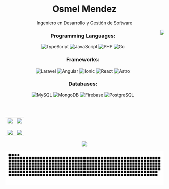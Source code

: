 <h1 align="center">Osmel Mendez</h1>
<p>
  <div align="center">
  Ingeniero en Desarrollo y Gestión de Software
  </div>
</p>
<div> 
  <img src="https://user-images.githubusercontent.com/74038190/225813708-98b745f2-7d22-48cf-9150-083f1b00d6c9.gif" align="right" style="max-width: 10px;height: 250px;">
</div>
<div align="center">

### Programming Languages:
![TypeScript](https://img.shields.io/badge/-TypeScript-000?&logo=TypeScript)
![JavaScript](https://img.shields.io/badge/-JavaScript-000?&logo=JavaScript)
![PHP](https://img.shields.io/badge/-PHP-000?&logo=PHP)
![Go](https://img.shields.io/badge/-Go-000?&logo=Go)

### Frameworks:
![Laravel](https://img.shields.io/badge/-Laravel-000?&logo=Laravel)
![Angular](https://img.shields.io/badge/-Angular-000?&logo=Angular)
![Ionic](https://img.shields.io/badge/-Ionic-000?&logo=Ionic)
![React](https://img.shields.io/badge/-React-000?&logo=React)
![Astro](https://img.shields.io/badge/-Astro-000?&logo=Astro)

### Databases:
![MySQL](https://img.shields.io/badge/-MySQL-000?&logo=MySQL)
![MongoDB](https://img.shields.io/badge/-MongoDB-000?&logo=MongoDB)
![Firebase](https://img.shields.io/badge/-Firebase-000?&logo=Firebase)
![PostgreSQL](https://img.shields.io/badge/-PostgreSQL-000?&logo=PostgreSQL)
</div>
<br><br>
<!--- stats (start) -->
<p align="center">
<table align="center">
<tr border="none">
<td width="50%" align="center">
  <img  align="center" src="https://github-readme-stats.vercel.app/api?username=OsmelMdz&theme=radical&show_icons=true&count_private=true"/>
  <br></br>
  <img align="center" src="https://github-readme-streak-stats.herokuapp.com/?user=OsmelMdz&theme=radical"/> 
</td>
<td width="50%" align="center">
  <img align="center" src="https://github-contributor-stats.vercel.app/api?username=OsmelMdz&limit=5&theme=radical&combine_all_yearly_contributions=true"/>
  <br></br>
  <img align="center" src="https://github-readme-stats.anuraghazra1.vercel.app/api/top-langs/?username=OsmelMdz&theme=radical&hide_border=false&no-bg=true&no-frame=true&langs_count=10"/>
  </td>
</tr>
</table>
  <div align=center>
  <a href="https://github.com/ryo-ma/github-profile-trophy" title="Go to Source">
      <img align="center" width=84% src="https://github-profile-trophy.vercel.app/?username=OsmelMdz&theme=radical&row=1&column=7&margin-h=15&margin-w=5&no-bg=true"/>
    </a>
</div>
</p>        
<!--- stats (end) -->
<p align="center">
  <img align="center" src="https://raw.githubusercontent.com/Elanza-48/Elanza-48/main/resources/img/github-contribution-grid-snake.svg"/>
</p>
